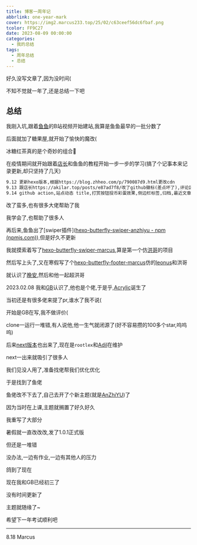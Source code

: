 ```yaml
---
title: 博客一周年记
abbrlink: one-year-mark
cover: https://img2.marcus233.top/25/02/c63ceef56dc6fbaf.png
tcolor: FF9C27
date: 2023-08-09 00:00:00
categories:
  - 我的总结
tags:
  - 周年总结
  - 总结
---
```


好久没写文章了,因为没时间(

不知不觉就一年了,还是总结一下吧

<!-- more -->

## 总结

我刚入坑,跟着[鱼鱼](blog.anheyu.com)的B站视频开始建站,我算是鱼鱼最早的一批分数了

后面就加了糖果屋,就开始了愉快的魔改(

冰糖红茶真的是个奇妙的组合🤩

在疫情期间就开始跟着[店长](https://akilar.top/)和鱼鱼的教程开始一步一步的学习(搞了个记事本来记录更新,却只坚持了几天)

```txt
9.12 更新hexo版本,根据https://blog.zhheo.com/p/790087d9.html更改cdn
9.13 跟店长https://akilar.top/posts/e87ad7f8/改了github徽标(差点坏了),评论区美化,友联美化,添加浮动效果,版权声明美化
9.14 github action,站点动态 title,打赏按钮投币彩蛋效果,侧边栏标签,归档,最近文章修改,加载渐变条,侧边栏个人卡片渐变色
```

改了蛮多,也有很多大佬帮助了我

我学会了,也帮助了很多人

再后来,鱼鱼出了[swiper插件]([hexo-butterfly-swiper-anzhiyu - npm (npmjs.com)](https://www.npmjs.com/package/hexo-butterfly-swiper-anzhiyu)),但是好久不更新

我就摸索着写了[hexo-butterfly-swiper-marcus](https://www.npmjs.com/package/hexo-butterfly-swiper-marcus),算是第一个仿[洪哥](blog.zhheo.com)的项目

然后写上头了,又在寒假写了个[hexo-butterfly-footer-marcus](https://www.npmjs.com/package/hexo-butterfly-footer-marcus)仿的[leonus](https://blog.leonus.cn/)和洪哥

就认识了[晚安](https://xiaoran.host/),然后和他一起超洪哥

2023.02.08 我和[GB](https://blog.fanwu.link/)认识了,他也是个佬,于是乎,[Acrylic](https://github.com/hexo-theme-Acrylic)诞生了

当初还是有很多佬来提了pr,谁水了我不说(

开始是GB在写,我不做评价(

clone一运行一堆错,有人说他,他一生气就闭源了(好不容易攒的100多个star,呜呜呜)

后来[next版本](github.com/hexo-theme-Acrylic/hexo-theme-Acrylic)也出来了,现在是`rootlex`和[Adil](blog.adil.com.cn)在维护

next一出来就吸引了很多人

 我们见没人用了,准备找佬帮我们优化优化

于是找到了鱼佬

鱼佬改不下去了,自己去开了个新主题(就是[AnZhiYU](https://github.com/anzhiyu-c/hexo-theme-anzhiyu))了

因为当时在上课,主题就搁置了好久好久

我重写了大部分

暑假就一直改改改,发了1.0.1正式版

但还是一堆错

没办法,一边有作业,一边有其他人的压力

鸽到了现在

现在我和GB已经初三了

没有时间更新了

主题就随缘了~

希望下一年考试顺利吧

------

8.18 Marcus
